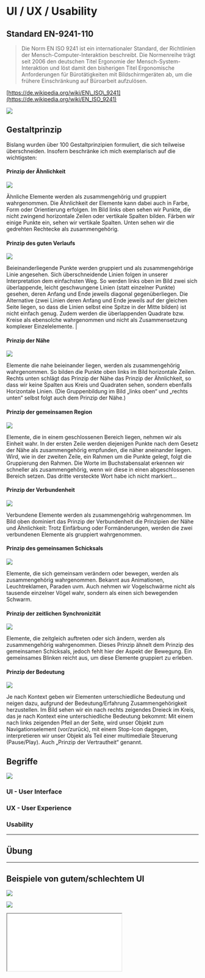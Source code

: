 # UI / UX / Usability

## Standard EN-9241-110

> Die Norm EN ISO 9241 ist ein internationaler Standard, der Richtlinien der Mensch-Computer-Interaktion beschreibt. Die Normenreihe trägt seit 2006 den deutschen Titel Ergonomie der Mensch-System-Interaktion und löst damit den bisherigen Titel Ergonomische Anforderungen für Bürotätigkeiten mit Bildschirmgeräten ab, um die frühere Einschränkung auf Büroarbeit aufzulösen.

[https://de.wikipedia.org/wiki/EN\_ISO\_9241](https://de.wikipedia.org/wiki/EN_ISO_9241)

![](http://www.maschinenrichtlinie-2006-42-eg.de/images/news/normenteile-iso-9241-11-9241-110-9241-12.png)

## Gestaltprinzip

Bislang wurden über 100 Gestaltprinzipien formuliert, die sich teilweise überschneiden. Insofern beschränke ich mich exemplarisch auf die wichtigsten:

#### Prinzip der Ähnlichkeit
![](http://www.stroopr.de/wp-content/uploads/2014/03/gestaltprinzip_aehnlichkeit-300x300.gif) 

Ähnliche Elemente werden als zusammengehörig und gruppiert wahrgenommen. Die Ähnlichkeit der Elemente kann dabei auch in Farbe, Form oder Orientierung erfolgen. Im Bild links oben sehen wir Punkte, die nicht zwingend horizontale Zeilen oder vertikale Spalten bilden. Färben wir einige Punkte ein, sehen wir vertikale Spalten. Unten sehen wir die gedrehten Rechtecke als zusammengehörig. 
#### Prinzip des guten Verlaufs
![](http://www.stroopr.de/wp-content/uploads/2013/07/gestaltprinzip_guter-verlauf-300x300.gif)

Beieinanderliegende Punkte werden gruppiert und als zusammengehörige Linie angesehen. Sich überschneidende Linien folgen in unserer Interpretation dem einfachsten Weg. So werden links oben im Bild zwei sich überlappende, leicht geschwungene Linien \(statt einzelner Punkte\) gesehen, deren Anfang und Ende jeweils diagonal gegenüberliegen. Die Alternative \(zwei Linien deren Anfang und Ende jeweils auf der gleichen Seite liegen, so dass die Linien selbst eine Spitze in der Mitte bilden\) ist nicht einfach genug. Zudem werden die überlappenden Quadrate bzw. Kreise als ebensolche wahrgenommen und nicht als Zusammensetzung komplexer Einzelelemente. |
#### Prinzip der Nähe
![](http://www.stroopr.de/wp-content/uploads/2014/03/gestaltprinzip_naehe-300x300.gif)

Elemente die nahe beieinander liegen, werden als zusammengehörig wahrgenommen. So bilden die Punkte oben links im Bild horizontale Zeilen. Rechts unten schlägt das Prinzip der Nähe das Prinzip der Ähnlichkeit, so dass wir keine Spalten aus Kreis und Quadraten sehen, sondern ebenfalls Horizontale Linien. \(Die Gruppenbildung im Bild „links oben“ und „rechts unten“ selbst folgt auch dem Prinzip der Nähe.\)

#### Prinzip der gemeinsamen Region
![](http://www.stroopr.de/wp-content/uploads/2014/03/gestaltprinzip_gemeinsame-region-300x300.gif) 

Elemente, die in einem geschlossenen Bereich liegen, nehmen wir als Einheit wahr. In der ersten Zeile werden diejenigen Punkte nach dem Gesetz der Nähe als zusammengehörig empfunden, die näher aneinander liegen. Wird, wie in der zweiten Zeile, ein Rahmen um die Punkte gelegt, folgt die Gruppierung den Rahmen. Die Worte im Buchstabensalat erkennen wir schneller als zusammengehörig, wenn wir diese in einen abgeschlossenen Bereich setzen. Das dritte versteckte Wort habe ich nicht markiert…

#### Prinzip der Verbundenheit
![](http://www.stroopr.de/wp-content/uploads/2013/07/gestaltprinzip_verbundenheit-300x300.gif)

Verbundene Elemente werden als zusammengehörig wahrgenommen. Im Bild oben dominiert das Prinzip der Verbundenheit die Prinzipien der Nähe und Ähnlichkeit: Trotz Einfärbung oder Formänderungen, werden die zwei verbundenen Elemente als gruppiert wahrgenommen.


#### Prinzip des gemeinsamen Schicksals
![](http://www.stroopr.de/wp-content/uploads/2013/07/gestaltprinzip_gemeinsames-schicksal.gif)

Elemente, die sich gemeinsam verändern oder bewegen, werden als zusammengehörig wahrgenommen. Bekannt aus Animationen, Leuchtreklamen, Paraden uvm. Auch nehmen wir Vogelschwärme nicht als tausende einzelner Vögel wahr, sondern als einen sich bewegenden Schwarm.
#### Prinzip der zeitlichen Synchronizität
![](http://www.stroopr.de/wp-content/uploads/2013/07/gestaltprinzip_synchronizitaet.gif)

Elemente, die zeitgleich auftreten oder sich ändern, werden als zusammengehörig wahrgenommen. Dieses Prinzip ähnelt dem Prinzip des gemeinsamen Schicksals, jedoch fehlt hier der Aspekt der Bewegung. Ein gemeinsames Blinken reicht aus, um diese Elemente gruppiert zu erleben.

#### Prinzip der Bedeutung 
![](http://www.stroopr.de/wp-content/uploads/2013/07/gestaltprinzip_bedeutung.gif)

Je nach Kontext geben wir Elementen unterschiedliche Bedeutung und neigen dazu, aufgrund der Bedeutung/Erfahrung Zusammengehörigkeit herzustellen. Im Bild sehen wir ein nach rechts zeigendes Dreieck im Kreis, das je nach Kontext eine unterschiedliche Bedeutung bekommt: Mit einem nach links zeigenden Pfeil an der Seite, wird unser Objekt zum Navigationselement \(vor/zurück\), mit einem Stop-Icon dagegen, interpretieren wir unser Objekt als Teil einer multimediale Steuerung \(Pause/Play\). Auch „Prinzip der Vertrautheit“ genannt.

## Begriffe

![](http://www.measuringu.com/images/uiuxusability.jpg)

### UI - User Interface

### UX - User Experience

### Usability

---

## Übung

---

## Beispiele von gutem/schlechtem UI

![](https://signalvnoise.com/images/68-triplog-large.jpg)

![](https://signalvnoise.com/images/68-triplog-large.jpg)












<div class="intrinsic-container">
  <iframe src="//www.youtube.com/embed/KMYrIi_Mt8A" allowfullscreen></iframe>
</div>




